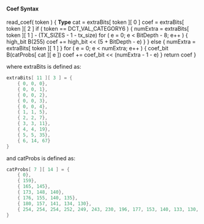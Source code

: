 #### Coef Syntax

<div class="syntax">
read_coef( token ) {                                                  <b>Type</b>
    cat = extraBits[ token ][ 0 ]
    coef = extraBits[ token ][ 2 ]
    if ( token == DCT_VAL_CATEGORY6 ) {
        numExtra = extraBits[ token ][ 1 ] - (TX_SIZES - 1 - tx_size)
        for ( e = 0; e < BitDepth - 8; e++ ) {
            high_bit B(255)
            coef += high_bit << (5 + BitDepth - e)
        }
    } else {
        numExtra = extraBits[ token ][ 1 ]
    }
    for ( e = 0; e < numExtra; e++ ) {
        coef_bit B(catProbs[ cat ][ e ])
        coef += coef_bit << (numExtra - 1 - e)
    }
    return coef
}

</div>

where extraBits is defined as:

~~~~~ c
extraBits[ 11 ][ 3 ] = {
    { 0, 0, 0},
    { 0, 0, 1},
    { 0, 0, 2},
    { 0, 0, 3},
    { 0, 0, 4},
    { 1, 1, 5},
    { 2, 2, 7},
    { 3, 3, 11},
    { 4, 4, 19},
    { 5, 5, 35},
    { 6, 14, 67}
}
~~~~~

and catProbs is defined as:

~~~~~ c
catProbs[ 7 ][ 14 ] = {
    { 0},
    { 159},
    { 165, 145},
    { 173, 148, 140},
    { 176, 155, 140, 135},
    { 180, 157, 141, 134, 130},
    { 254, 254, 254, 252, 249, 243, 230, 196, 177, 153, 140, 133, 130, 129}
}
~~~~~
